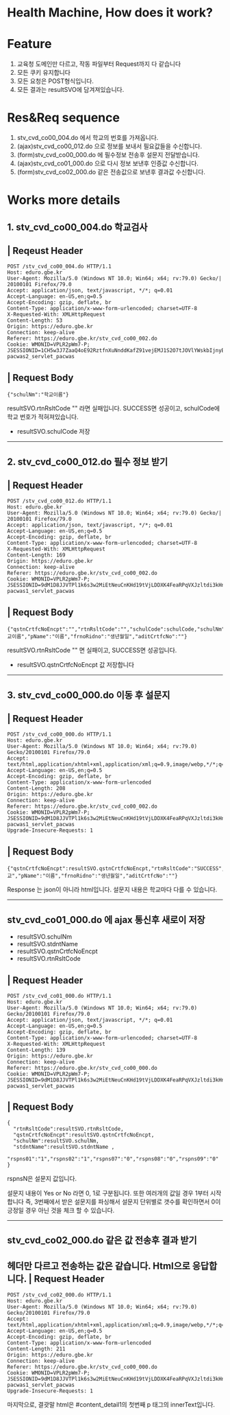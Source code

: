 # Health Machine, How does it work?

# Feature
1. 교육청 도메인만 다르고, 작동 파일부터 Request까지 다 같습니다
2. 모든 쿠키 유지합니다
3. 모든 요청은 POST형식입니다.
4. 모든 결과는 resultSVO에 담겨져있습니다.
# Res&Req sequence
1. stv_cvd_co00_004.do 에서 학교의 번호를 가져옵니다.
2. (ajax)stv_cvd_co00_012.do 으로 정보를 보내서 필요값들을 수신합니다.
3. (form)stv_cvd_co00_000.do 에 필수정보 전송후 설문지 전달받습니다.
4. (ajax)stv_cvd_co01_000.do 으로 다시 정보 보낸후 인증값 수신합니다.
5. (form)stv_cvd_co02_000.do 같은 전송값으로 보낸후 결과값 수신합니다.
# Works more details

## 1. stv_cvd_co00_004.do 학교검사

| Reqeust Header
--------
```
POST /stv_cvd_co00_004.do HTTP/1.1  
Host: eduro.gbe.kr
User-Agent: Mozilla/5.0 (Windows NT 10.0; Win64; x64; rv:79.0) Gecko/| 20100101 Firefox/79.0
Accept: application/json, text/javascript, */*; q=0.01
Accept-Language: en-US,en;q=0.5
Accept-Encoding: gzip, deflate, br
Content-Type: application/x-www-form-urlencoded; charset=UTF-8
X-Requested-With: XMLHttpRequest
Content-Length: 53
Origin: https://eduro.gbe.kr
Connection: keep-alive
Referer: https://eduro.gbe.kr/stv_cvd_co00_002.do
Cookie: WMONID=VPLR2pWm7-P;  JSESSIONID=1CH5w3J7ZaaQ4oE92RztfnXuNnddKafZ91vejEMJ1S2O7tJOVlYWskbIjnyBrlqn.gbe-pacwas2_servlet_pacwas
```
| Request Body
-----------
```
{"schulNm":"학교이름"}
```

resultSVO.rtnRsltCode
"" 라면 실패입니다.
SUCCESS면 성공이고, schulCode에 학교 번호가 적혀져있습니다.

* resultSVO.schulCode 저장

------------------------------------------
## 2. stv_cvd_co00_012.do 필수 정보 받기

| Request Header
-----------------
```
POST /stv_cvd_co00_012.do HTTP/1.1
Host: eduro.gbe.kr
User-Agent: Mozilla/5.0 (Windows NT 10.0; Win64; x64; rv:79.0) Gecko/| 20100101 Firefox/79.0
Accept: application/json, text/javascript, */*; q=0.01
Accept-Language: en-US,en;q=0.5
Accept-Encoding: gzip, deflate, br
Content-Type: application/x-www-form-urlencoded; charset=UTF-8
X-Requested-With: XMLHttpRequest
Content-Length: 169
Origin: https://eduro.gbe.kr
Connection: keep-alive
Referer: https://eduro.gbe.kr/stv_cvd_co00_002.do
Cookie: WMONID=VPLR2pWm7-P;  JSESSIONID=9dM1D8JJVTPl1k6s3w2MiEtNeuCnKHd19tVjLDDXK4FeaRPqVXJzltdi3kHnkWza.gbe-pacwas1_servlet_pacwas
```
| Request Body
---------------
```
{"qstnCrtfcNoEncpt":"","rtnRsltCode":"","schulCode":schulCode,"schulNm":"학교이름","pName":"이름","frnoRidno":"생년월일","aditCrtfcNo":""}
```
resultSVO.rtnRsltCode 
"" 면 실패이고, SUCCESS면 성공입니다.

* resultSVO.qstnCrtfcNoEncpt 값 저장합니다

--------------------------------------------
## 3. stv_cvd_co00_000.do 이동 후 설문지

| Request Header
--------------------
```
POST /stv_cvd_co00_000.do HTTP/1.1
Host: eduro.gbe.kr
User-Agent: Mozilla/5.0 (Windows NT 10.0; Win64; x64; rv:79.0) Gecko/20100101 Firefox/79.0
Accept: text/html,application/xhtml+xml,application/xml;q=0.9,image/webp,*/*;q=0.8
Accept-Language: en-US,en;q=0.5
Accept-Encoding: gzip, deflate, br
Content-Type: application/x-www-form-urlencoded
Content-Length: 208
Origin: https://eduro.gbe.kr
Connection: keep-alive
Referer: https://eduro.gbe.kr/stv_cvd_co00_002.do
Cookie: WMONID=VPLR2pWm7-P; JSESSIONID=9dM1D8JJVTPl1k6s3w2MiEtNeuCnKHd19tVjLDDXK4FeaRPqVXJzltdi3kHnkWza.gbe-pacwas1_servlet_pacwas
Upgrade-Insecure-Requests: 1
```
| Request Body
----------------
```
{"qstnCrtfcNoEncpt":resultSVO.qstnCrtfcNoEncpt,"rtnRsltCode":"SUCCESS","schulCode":schulCode,"schulNm":"학교","pName":"이름","frnoRidno":"생년월일","aditCrtfcNo":""}
```
Response 는 json이 아니라 html입니다. 설문지 내용은 학교마다 다를 수 있습니다.

------------------------------------------------
## stv_cvd_co01_000.do 에 ajax 통신후 새로이 저장

* resultSVO.schulNm
* resultSVO.stdntName
* resultSVO.qstnCrtfcNoEncpt
* resultSVO.rtnRsltCode

| Request Header
------------------
```
POST /stv_cvd_co01_000.do HTTP/1.1
Host: eduro.gbe.kr
User-Agent: Mozilla/5.0 (Windows NT 10.0; Win64; x64; rv:79.0) Gecko/20100101 Firefox/79.0
Accept: application/json, text/javascript, */*; q=0.01
Accept-Language: en-US,en;q=0.5
Accept-Encoding: gzip, deflate, br
Content-Type: application/x-www-form-urlencoded; charset=UTF-8
X-Requested-With: XMLHttpRequest
Content-Length: 139
Origin: https://eduro.gbe.kr
Connection: keep-alive
Referer: https://eduro.gbe.kr/stv_cvd_co00_000.do
Cookie: WMONID=VPLR2pWm7-P; JSESSIONID=9dM1D8JJVTPl1k6s3w2MiEtNeuCnKHd19tVjLDDXK4FeaRPqVXJzltdi3kHnkWza.gbe-pacwas1_servlet_pacwas
```
| Request Body
----------------
```
{
  "rtnRsltCode":resultSVO.rtnRsltCode,
  "qstnCrtfcNoEncpt":resultSVO.qstnCrtfcNoEncpt,
  "schulNm":resultSVO.schulNm,
  "stdntName":resultSVO.stdntName ,
  "rspns01":"1","rspns02":"1","rspns07":"0","rspns08":"0","rspns09":"0"
}
```
rspnsN은 설문지 값입니다.

설문지 내용이 Yes or No 라면 0, 1로 구분됩니다.
또한 여러개의 값일 경우 1부터 시작합니다 즉, 3번째에서 받은 설문지를 
파싱해서 설문지 단위별로 갯수를 확인하면서 0이 긍정일 경우
아닌 것을 체크 할 수 있습니다.

---------------------------------------------
## stv_cvd_co02_000.do 같은 값 전송후 결과 받기

헤더만 다르고 전송하는 값은 같습니다. Html으로 응답합니다.
| Request Header
----------------
```
POST /stv_cvd_co02_000.do HTTP/1.1
Host: eduro.gbe.kr
User-Agent: Mozilla/5.0 (Windows NT 10.0; Win64; x64; rv:79.0) Gecko/20100101 Firefox/79.0
Accept: text/html,application/xhtml+xml,application/xml;q=0.9,image/webp,*/*;q=0.8
Accept-Language: en-US,en;q=0.5
Accept-Encoding: gzip, deflate, br
Content-Type: application/x-www-form-urlencoded
Content-Length: 211
Origin: https://eduro.gbe.kr
Connection: keep-alive
Referer: https://eduro.gbe.kr/stv_cvd_co00_000.do
Cookie: WMONID=VPLR2pWm7-P; JSESSIONID=9dM1D8JJVTPl1k6s3w2MiEtNeuCnKHd19tVjLDDXK4FeaRPqVXJzltdi3kHnkWza.gbe-pacwas1_servlet_pacwas
Upgrade-Insecure-Requests: 1
```
마지막으로, 결괏말 html은 #content_detail1의 첫번째 p 태그의 innerText입니다.
